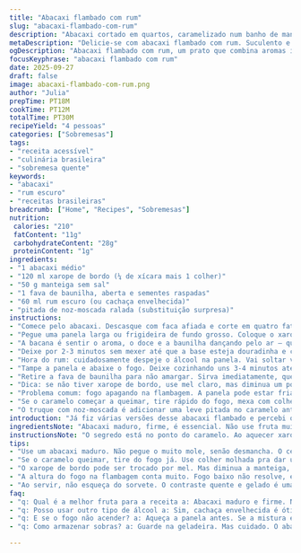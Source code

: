 ```yaml
---
title: "Abacaxi flambado com rum"
slug: "abacaxi-flambado-com-rum"
description: "Abacaxi cortado em quartos, caramelizado num banho de manteiga e bordo, envolto em baunilha e flambado com rum escuro. Receita sem nozes, lactose e glúten, adequada para vegetarianos. Técnica que explora aromas e texturas, resultando num prato quente, suculento e com toque alcoólico delicado. Serve quatro, ótima finalização rápida pra jantar informal ou sobremesa simples. Conta com truques para evitar queimar e dicas pra substituir rum por cachaça sem perder charme. Caramelo homogêneo e a crosta dourada sinalizam ponto de cozimento, enquanto flambagem dá cheiro envolvente e dramático. Pode acompanhar sorvete pra refrescar e contrastar."
metaDescription: "Delicie-se com abacaxi flambado com rum. Suculento e caramelizado, perfeito para um jantar descontraído ou sobremesa simples e charmosa."
ogDescription: "Abacaxi flambado com rum, um prato que combina aromas intensos e texturas quentes. Impressione seus amigos com essa refrescante sobremesa."
focusKeyphrase: "abacaxi flambado com rum"
date: 2025-09-27
draft: false
image: abacaxi-flambado-com-rum.png
author: "Julia"
prepTime: PT18M
cookTime: PT12M
totalTime: PT30M
recipeYield: "4 pessoas"
categories: ["Sobremesas"]
tags:
- "receita acessível"
- "culinária brasileira"
- "sobremesa quente"
keywords:
- "abacaxi"
- "rum escuro"
- "receitas brasileiras"
breadcrumb: ["Home", "Recipes", "Sobremesas"]
nutrition: 
 calories: "210"
 fatContent: "11g"
 carbohydrateContent: "28g"
 proteinContent: "1g"
ingredients:
- "1 abacaxi médio"
- "120 ml xarope de bordo (¼ de xícara mais 1 colher)"
- "50 g manteiga sem sal"
- "1 fava de baunilha, aberta e sementes raspadas"
- "60 ml rum escuro (ou cachaça envelhecida)"
- "pitada de noz-moscada ralada (substituição surpresa)"
instructions:
- "Comece pelo abacaxi. Descasque com faca afiada e corte em quatro fatias longas. Remova o miolo duro com cuidado pra não perder muita polpa. Reservar numa tigela."
- "Pegue uma panela larga ou frigideira de fundo grosso. Coloque o xarope de bordo, manteiga e a fava de baunilha com suas sementes. Ligue fogo médio-baixo. Mexa de leve pra ajudar a mistura incorporar. A hora é aquela em que começa a formar bolhas pequenas e a cor fica âmbar claro, sinal de caramelo começando."
- "A bacana é sentir o aroma, o doce e a baunilha dançando pelo ar — quase um convite. Quando vir que o caramelo está ligeiramente espesso, mas não queimado nem escuro, é hora de por o abacaxi. Com cuidado, coloque-os com a parte arredondada pra baixo na panela – ela vai criar a crosta dourada."
- "Deixe por 2-3 minutos sem mexer até que a base esteja douradinha e começando a caramelizar. Se virar antes, perde a crosta; se deixar demais, queima tudo. O barulho vai ser aquele crepitar gostoso, quase abafado. Retire com pegador para só virar a fruta."
- "Hora do rum: cuidadosamente despeje o álcool na panela. Vai soltar vapores fortes, um cheiro explosivo. Não retire a panela do fogo. Use um fósforo longo ou acendedor pra flambear. Sempre se protege, mantenha distância. O fogo sobe alto e rápido, mas não demora a sumir. Essa flambagem libera aroma complexo e cozinha rapidamente a fruta por dentro."
- "Tampe a panela e abaixe o fogo. Deixe cozinhando uns 3-4 minutos até o caramelo ficar uniforme, brilhante. O tempo varia, melhor ver pela textura e brilho do molho que deve engrossar um pouco e envolver a fruta."
- "Retire a fava de baunilha para não amargar. Sirva imediatamente, quente. Molhe a fruta com o caramelo e, se quiser, coloque uma bola de sorvete de creme ou coco. O contraste quente-frio é um clássico."
- "Dica: se não tiver xarope de bordo, use mel claro, mas diminua um pouco a manteiga para não pesar. Cachaça envelhecida deixa a flambagem mais brasileira e incorpora nuances rústicas."
- "Problema comum: fogo apagando na flambagem. A panela pode estar fria demais; aqueça levemente antes do rum. Ou álcool muito fraco. Use rum com pelo menos 40% de teor."
- "Se o caramelo começar a queimar, tire rápido do fogo, mexa com colher molhada — ajuda a parar o cozimento. Não esqueça que açúcar queima muito rápido, fique sempre de olho no ponto antes de colocar o abacaxi."
- "O truque com noz-moscada é adicionar uma leve pitada no caramelo antes do abacaxi. Vai dar um toque inesperado, mas sutil, que lembra as misturas de tempero nordestinas com frutas tropicais."
introduction: "Já fiz várias versões desse abacaxi flambado e percebi que a chave está na paciência. Não adianta correr no caramelo, se queima, amargo, tira a graça. Precisa do momento exato em que o xarope com manteiga e baunilha começa a borbulhar devagar e fica com tom dourado, brilhante. Aí o abacaxi solta seu líquido, mistura, carameliza por fora. Depois a flambagem, que além de drama sensorial, cozinha rápido e solta aroma intenso de rum – meu segredo é usar cachaça envelhecida pra um toque mais brasileiro. Finalizar quente, molhadinho, com contraste do sorvete acrescenta frescor. Sempre deixo a panela tampada pra terminar cozimento uniforme e evitar que seque. Pode apostar numa pitada de noz-moscada durante o preparo do caramelo; quebra a doçura e dá um quê exótico. Fica sofisticado, mas é facílimo na cozinha pra quem tem olho pro ponto certo e paciência pra flambear."
ingredientsNote: "Abacaxi maduro, firme, é essencial. Não use fruta muito mole senão desmancha ao cozinhar. O xarope de bordo pode ser substituído por mel claro ou açúcar mascavo dissolvido em água quente (70 ml com 1 colher de manteiga). A manteiga não pode ser salgada porque altera o sabor e reduz a caramelização correta. A fava de baunilha entrega aroma natural, mas pode ser substituída por essência, com menos intensidade. Escolha rum escuro para flambagem; cachaça envelhecida deixa mais tropical e mais brasileiro. Noz-moscada é um toque extra opcional para quebrar a doçura. A flambagem deve ser feita com álcool com potência mínima de 40% para pegar fogo de verdade. Nunca congela abacaxi antes — perde textura e sabor. Use panela com fundo grosso para distribuir calor sem queimar. Teste o ponto do caramelo observando cor e cheiro — passa do âmbar claro e escurece demais vira amargo."
instructionsNote: "O segredo está no ponto do caramelo. Ao aquecer xarope, manteiga e baunilha no fogo médio-baixo, fique atento à mudança: bolhas pequenas, brilho intenso, aroma doce e persistente. Coloque o abacaxi devagar, para não bagunçar a crosta que começa a formar. Virar cedo demais evita a caramelização. Flambar sensorialmente — fogo alto, cheiro alcoólico marcante que some rapidamente. Tapar a panela após flambagem cria vapor e mantém suculência. Observe a textura do molho que engrossa e gruda na fruta. Retire a fava antes de finalizar para evitar amargor. Servir quente, com sopa quente e sorvete gelado para contraste. Caso o fogo não pegue, aqueça a mistura, teste o álcool e não use panela fria. Se o caramelo escurecer rápido, retire do fogo e mexa com colher umedecida. Praticidade: pré-aqueça os utensílios e tenha o fósforo em mãos pronto para acender, evita drama na flambagem. A pitada de noz-moscada torna o prato mais complexo, porém discreto."
tips:
- "Use um abacaxi maduro. Não pegue o muito mole, senão desmancha. O certo é firme, bem docinho. Caramelo precisa de atenção. Fique de olho, não deixe escurecer. Na hora de flambear: panela muito fria não rola. Aqueça antes. Se não pega fogo, pode ser o álcool, tem que ter pelo menos 40%."
- "Se o caramelo queimar, tire do fogo já. Use colher molhada pra dar um jeito. Dica: pitada de noz-moscada faz uma diferença incrível. Não sou fã de receitas sem personalidade. É sutil, mas traz um ar exótico. Mistura bem com a baunilha e o doce do abacaxi."
- "O xarope de bordo pode ser trocado por mel. Mas diminua a manteiga, não pode pesar. O sabor fica diferente, mas não menos gostoso. Se for usar cachaça envelhecida, é excelente. Taste uma aqui, outra ali depois que flambar, deixa mais tropical. Valoriza o prato."
- "A altura do fogo na flambagem conta muito. Fogo baixo não resolve, e se é alto demais pode passar do ponto. A prática é a mestre. Tente várias vezes, aprenda a controlar temperatura. Sempre tampo a panela após flambagem pra evitar que fique seco. Cozinha bem."
- "Ao servir, não esqueça do sorvete. O contraste quente e gelado é uma explosão. Um especiaria lá, um sabor acolá. Tem que ter paciência para o caramelo, não dá pra correr. O segredo é o brilho e as bolhas pequenas que vão subindo antes de colocar o abacaxi."
faq:
- "q: Qual é a melhor fruta para a receita a: Abacaxi maduro e firme. Não escolha frutas muito moles, desmancham. O ideal é aquele que dá um leve pressionar e fica durinho."
- "q: Posso usar outro tipo de álcool a: Sim, cachaça envelhecida é ótima. Outro tipo de rum também rola, mas garante pelo menos 40% de teor alcoólico. Mas cuidado com os aromas."
- "q: E se o fogo não acender? a: Aqueça a panela antes. Se a mistura estiver fria não pega fogo. E outra, use álcool de boa qualidade. Vai garantir que queime de verdade."
- "q: Como armazenar sobras? a: Guarde na geladeira. Mas cuidado. O abacaxi pode soltar líquido e ficar aguado. Pode reaquecer depois no fogo, mas não deixe muito tempo."

---
```

